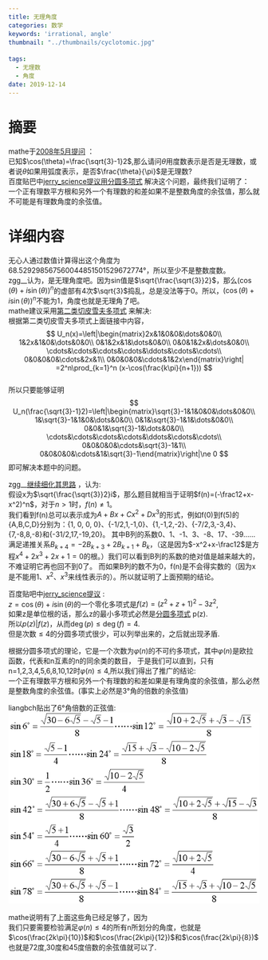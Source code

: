 ```yaml
---
title: 无理角度
categories: 数学
keywords: 'irrational, angle'
thumbnail: "../thumbnails/cyclotomic.jpg"

tags:
  - 无理数
  - 角度
date: 2019-12-14
---
```


# 摘要
mathe于[2008年5月提问](https://bbs.emath.ac.cn/thread-418-1-1.html) ：  
已知$\cos(\theta)=\frac{\sqrt{3}-1}2$,那么请问$\theta$用度数表示是否是无理数，或者说$\theta$如果用弧度表示，是否$\frac{\theta}{\pi}$是无理数?  
百度贴巴中[jerry_science提议用分圆多项式](http://tieba.baidu.com/f?kz=368976205) 解决这个问题，最终我们证明了：  
一个正有理数平方根和另外一个有理数的和差如果不是整数角度的余弦值，那么就不可能是有理数角度的余弦值。  

# 详细内容
无心人通过数值计算得出这个角度为68.529298567560044851501529672774°，所以至少不是整数度数。  
zgg\_\_认为，是无理角度吧。因为sin值是$\sqrt{\frac{\sqrt{3}}2}$，那么$(\cos(\theta)+i\sin(\theta))^n$的虚部有4次$\sqrt{3}$捣乱，总是没法等于0。所以，$(\cos(\theta)+i\sin(\theta))^n$不能为1，角度也就是无理角了吧。  
mathe建议采用[第二类切皮雪夫多项式](http://mathworld.wolfram.com/ChebyshevPolynomialoftheSecondKind.html) 来解决:  
根据第二类切皮雪夫多项式上面链接中内容，  
$$
U_n(x)=\left|\begin{matrix}2x&1&0&0&\dots&0&0\\
1&2x&1&0&\dots&0&0\\
0&1&2x&1&\dots&0&0\\
0&0&1&2x&\dots&0&0\\
\cdots&\cdots&\cdots&\cdots&\ddots&\cdots&\cdots\\
0&0&0&0&\cdots&2x&1\\
0&0&0&0&\cdots&1&2x\end{matrix}\right| =2^n\prod_{k=1}^n (x-\cos(\frac{k\pi}{n+1}))
$$  
所以只要能够证明
$$
U_n(\frac{\sqrt{3}-1}2)=\left|\begin{matrix}\sqrt{3}-1&1&0&0&\dots&0&0\\
1&\sqrt{3}-1&1&0&\dots&0&0\\
0&1&\sqrt{3}-1&1&\dots&0&0\\
0&0&1&\sqrt{3}-1&\dots&0&0\\
\cdots&\cdots&\cdots&\cdots&\ddots&\cdots&\cdots\\
0&0&0&0&\cdots&\sqrt{3}-1&1\\
0&0&0&0&\cdots&1&\sqrt{3}-1\end{matrix}\right|\ne 0
$$
即可解决本题中的问题。

zgg\_\_[继续细化其思路](https://bbs.emath.ac.cn/forum.php?mod=redirect&goto=findpost&ptid=418&pid=4255&fromuid=20) ，认为:  
假设x为$\sqrt{\frac{\sqrt{3}}2}i$，那么题目就相当于证明$f(n)=(-\frac12+x-x^2)^n$，对于$n\gt 1$时，$f(n)\ne 1$。  
我们看到f(n)总可以表示成为$A+Bx+Cx^2+Dx^3$的形式，例如f(0)到f(5)的{A,B,C,D}分别为：{1, 0, 0, 0}、{-1/2,1,-1,0}、{1,-1,2,-2}、{-7/2,3,-3,4}、{7,-8,8,-8}和{-31/2,17,-19,20}。
其中B列的系数0、1、-1、3、-8、17、-39……满足递推关系$B_{k+4}=-2B_{k+3}+2B_{k+1}+B_k$，（这是因为$-x^2+x-\frac12$是方程$x^4+2x^3+2x+1=0$的根。）我们可以看到B列的系数的绝对值是越来越大的，不难证明它再也回不到0了。
而如果B列的数不为0，f(n)是不会得实数的（因为x是不能用1、$x^2$、$x^3$来线性表示的）。所以就证明了上面预期的结论。

百度贴吧中[jerry_science提议](http://tieba.baidu.com/f?kz=368976205) :  
$z=\cos(\theta)+i\sin(\theta)$的一个零化多项式是$f(z)=(z^2+z+1)^2-3z^2$,  
如果z是单位根的话，那么z的最小多项式必然是[分圆多项式](http://mathworld.wolfram.com/CyclotomicPolynomial.html) p(z).  
所以$p(z)|f(z)$，从而$\deg(p)\le \deg(f)=4$.   
但是次数$\le 4$的分圆多项式很少，可以列举出来的，之后就出现矛盾.  

根据分圆多项式的理论，它是一个次数为$\varphi(n)$的不可约多项式，其中$\varphi(n)$是欧拉函数，代表和n互素的n的同余类的数目，
于是我们可以直到，只有n=1,2,3,4,5,6,8,10,12时$\varphi(n)\le 4$,所以我们得出了推广的结论:  
一个正有理数平方根和另外一个有理数的和差如果是有理角度的余弦值，那么必然是整数角度的余弦值。(事实上必然是3°角的倍数的余弦值)  

liangbch贴出了6°角倍数的正弦值:  
![sinvalue](../images/sinvalue.gif)  

mathe说明有了上面这些角已经足够了，因为  
我们只要需要检验满足$\varphi(n)\le 4$的所有n所划分的角度，也就是$\cos(\frac{2k\pi}{10})$和$\cos(\frac{2k\pi}{12})$和$\cos(\frac{2k\pi}{8})$
也就是72度,30度和45度倍数的余弦值就可以了.  
